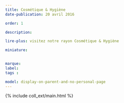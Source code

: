 ```yaml
---
title: Cosmétique & Hygiène
date-publication: 20 avril 2016

order: 1

description: 

lire-plus: visitez notre rayon Cosmétique & Hygiène

miniature: 
 

marque: 
label:
tags : 

model: display-on-parent-and-no-personal-page
---
```


<!-- ******************************** -->
<!-- **** intro rayon **** -->



<!-- **** fin intro rayon ********* -->
<!-- ****************************** -->
<!--fin-excerpt-->

{% include coll_ext/main.html %}

